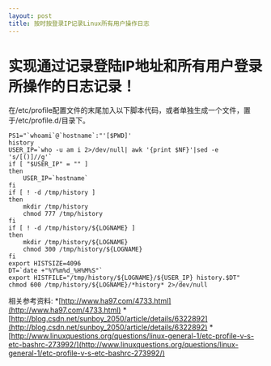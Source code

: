 ```yaml
---
layout: post
title: 按时按登录IP记录Linux所有用户操作日志
---
```

实现通过记录登陆IP地址和所有用户登录所操作的日志记录！
=====================================================
在/etc/profile配置文件的末尾加入以下脚本代码，或者单独生成一个文件，置于/etc/profile.d/目录下。

	PS1="`whoami`@`hostname`:"'[$PWD]'
	history
	USER_IP=`who -u am i 2>/dev/null| awk '{print $NF}'|sed -e 's/[()]//g'`
	if [ "$USER_IP" = "" ]
	then
		USER_IP=`hostname`
	fi
	if [ ! -d /tmp/history ]
	then
		mkdir /tmp/history
		chmod 777 /tmp/history
	fi
	if [ ! -d /tmp/history/${LOGNAME} ]
	then
		mkdir /tmp/history/${LOGNAME}
		chmod 300 /tmp/history/${LOGNAME}
	fi
	export HISTSIZE=4096
	DT=`date +"%Y%m%d_%H%M%S"`
	export HISTFILE="/tmp/history/${LOGNAME}/${USER_IP} history.$DT"
	chmod 600 /tmp/history/${LOGNAME}/*history* 2>/dev/null


相关参考资料:
*[http://www.ha97.com/4733.html](http://www.ha97.com/4733.html)
*[http://blog.csdn.net/sunboy_2050/article/details/6322892](http://blog.csdn.net/sunboy_2050/article/details/6322892)
*[http://www.linuxquestions.org/questions/linux-general-1/etc-profile-v-s-etc-bashrc-273992/](http://www.linuxquestions.org/questions/linux-general-1/etc-profile-v-s-etc-bashrc-273992/)